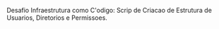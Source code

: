 Desafio Infraestrutura como C'odigo: Scrip de Criacao de Estrutura de Usuarios, Diretorios e Permissoes.
